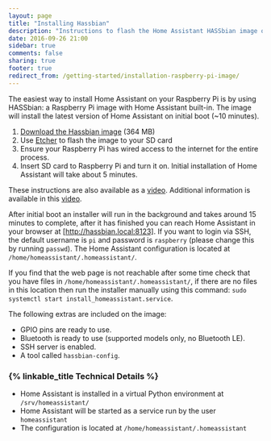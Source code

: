 ```yaml
---
layout: page
title: "Installing Hassbian"
description: "Instructions to flash the Home Assistant HASSbian image on a Raspberry Pi."
date: 2016-09-26 21:00
sidebar: true
comments: false
sharing: true
footer: true
redirect_from: /getting-started/installation-raspberry-pi-image/
---
```


The easiest way to install Home Assistant on your Raspberry Pi is by using HASSbian: a Raspberry Pi image with Home Assistant built-in. The image will install the latest version of Home Assistant on initial boot (~10 minutes).

 1. [Download the Hassbian image][image-download] (364 MB)
 2. Use [Etcher][etcher] to flash the image to your SD card
 3. Ensure your Raspberry Pi has wired access to the internet for the entire process.
 4. Insert SD card to Raspberry Pi and turn it on. Initial installation of Home Assistant will take about 5 minutes.

These instructions are also available as a [video](https://www.youtube.com/watch?v=iIz6XqDwHEk).  Additional information is available in this [video](https://www.youtube.com/watch?v=tCGlQSsQ-Mc).

After initial boot an installer will run in the background and takes around 15 minutes to complete, after it has finished you can reach Home Assistant in your browser at [http://hassbian.local:8123]. If you want to login via SSH, the default username is `pi` and password is `raspberry` (please change this by running `passwd`). The Home Assistant configuration is located at `/home/homeassistant/.homeassistant/`.

If you find that the web page is not reachable after some time check that you have files in `/home/homeassistant/.homeassistant/`, if there are no files in this location then run the installer manually using this command: `sudo systemctl start install_homeassistant.service`.


The following extras are included on the image:

 - GPIO pins are ready to use.
 - Bluetooth is ready to use (supported models only, no Bluetooth LE).
 - SSH server is enabled.
 - A tool called `hassbian-config`. 

### {% linkable_title Technical Details %}

 - Home Assistant is installed in a virtual Python environment at `/srv/homeassistant/`
 - Home Assistant will be started as a service run by the user `homeassistant`
 - The configuration is located at `/home/homeassistant/.homeassistant`

[image-download]: https://github.com/home-assistant/pi-gen/releases/latest
[etcher]: https://etcher.io/
[http://hassbian.local:8123]: http://hassbian.local:8123
